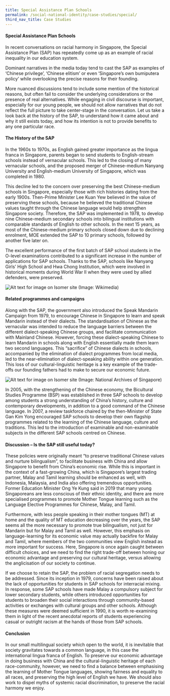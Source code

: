 ```yaml
---
title: Special Assistance Plan Schools
permalink: /social-national-identity/case-studies/special/
third_nav_title: Case Studies
---
```

#### Special Assistance Plan Schools

In recent conversations on racial harmony in Singapore, the Special Assistance Plan (SAP) has repeatedly come up as an example of racial inequality in our education system.

Dominant narratives in the media today tend to cast the SAP as examples of ‘Chinese privilege’, ‘Chinese elitism’ or even ‘Singapore’s own bumiputera policy’ while overlooking the precise reasons for their founding.

More nuanced discussions tend to include some mention of the historical reasons, but often fail to consider the underlying considerations or the presence of real alternatives. While engaging in civil discourse is important, especially for our young people, we should not allow narratives that do not reflect the full picture to take center-stage in the conversation. Let us take a look back at the history of the SAP, to understand how it came about and why it still exists today, and how its intention is not to provide benefits to any one particular race.

#### The History of the SAP

In the 1960s to 1970s, as English gained greater importance as the lingua franca in Singapore, parents began to send students to English-stream schools instead of vernacular schools. This led to the closing of many vernacular schools, and the proposed merger of Chinese-medium Nanyang University and English-medium University of Singapore, which was completed in 1980.

This decline led to the concern over preserving the best Chinese-medium schools in Singapore, especially those with rich histories dating from the early 1900s. Then-Prime Minister Lee Kuan Yew believed in the value of preserving these schools, because he believed the traditional Chinese values taught through the Chinese language would help strengthen Singapore society. Therefore, the SAP was implemented in 1978, to develop nine Chinese-medium secondary schools into bilingual institutions with comparable standards of English to other schools. In the next 15 years, as most of the Chinese-medium primary schools closed down due to declining enrolment, MOE extended the SAP to 10 primary schools, followed by another five later on.

The excellent performance of the first batch of SAP school students in the O-level examinations contributed to a significant increase in the number of applications for SAP schools. Thanks to the SAP, schools like Nanyang Girls’ High School and Hwa Chong Institution, which were involved in historical moments during World War II when they were used by allied defenders, were preserved.

![Alt text for image on Isomer site](/images/multic26.jpg)
(Image: Wikimedia)

#### Related programmes and campaigns

Along with the SAP, the government also introduced the Speak Mandarin Campaign from 1979, to encourage Chinese in Singapore to learn and speak Mandarin instead of their dialects. The standardisation of Chinese as the vernacular was intended to reduce the language barriers between the different dialect-speaking Chinese groups, and facilitate communication with Mainland Chinese. However, forcing these dialect-speaking Chinese to learn Mandarin in schools along with English essentially made them learn two second languages. This “sacrifice” of Chinese dialects in schools, accompanied by the elimination of dialect programmes from local media, led to the near-elimination of dialect-speaking ability within one generation. This loss of our cultural-linguistic heritage is a key example of the trade-offs our founding fathers had to make to secure our economic future.

![Alt text for image on Isomer site](/images/society/case-studies/speakmand.jpg)
(Image: National Archives of Singapore)

In 2005, with the strengthening of the Chinese economy, the Bicultural Studies Programme (BSP) was established in three SAP schools to develop among students a strong understanding of China’s history, culture and contemporary developments, in addition to a good command of the Chinese language. In 2007, a review taskforce chaired by the then-Minister of State Gan Kim Yong encouraged SAP schools to develop their own flagship programmes related to the learning of the Chinese language, culture and traditions. This led to the introduction of examinable and non-examinable subjects in the different SAP schools centred on Chinese.

#### Discussion – Is the SAP still useful today?

These policies were originally meant “to preserve traditional Chinese values and nurture bilingualism”, to facilitate business with China and allow Singapore to benefit from China’s economic rise. While this is important in the context of a fast-growing China, which is Singapore’s largest trading partner, Malay and Tamil learning should be enhanced as well, with Indonesia, Malaysia, and India also offering tremendous opportunities. Former Education Minister Ong Ye Kung said in 2019 that many young Singaporeans are less conscious of their ethnic identity, and there are more specialised programmes to promote Mother Tongue learning such as the Language Elective Programmes for Chinese, Malay, and Tamil.

Furthermore, with less people speaking in their mother tongues (MT) at home and the quality of MT education decreasing over the years, the SAP seems all the more necessary to promote true bilingualism, not just for Mandarin but for Malay and Tamil as well. However, this emphasis on language-learning for its economic value may actually backfire for Malay and Tamil, where members of the two communities view English instead as more important for success. Here, Singapore is once again caught between difficult choices, and we need to find the right trade-off between honing our economic advantage and preserving our cultural heritage, versus allowing the anglicisation of our society to continue.

If we choose to retain the SAP, the problem of racial segregation needs to be addressed. Since its inception in 1979, concerns have been raised about the lack of opportunities for students in SAP schools for interracial mixing. In response, some SAP schools have made Malay a compulsory subject for lower secondary students, while others introduced opportunities for students to broaden their social interactions through community-based activities or exchanges with cultural groups and other schools. Although these measures were deemed sufficient in 1990, it is worth re-examining them in light of the recent anecdotal reports of students experiencing casual or outright racism at the hands of those from SAP schools.

#### Conclusion

In our small multilingual society which open to the world, it is inevitable that society gravitates towards a common language, in this case the international lingua franca of English. To preserve our economic advantage in doing business with China and the cultural-linguistic heritage of each race-community, however, we need to find a balance between emphasising the learning of Mother Tongue languages, showing fairness and equality to all races, and preserving the high level of English we have. We should also work to dispel myths of systemic racial discrimination, to preserve the racial harmony we enjoy.